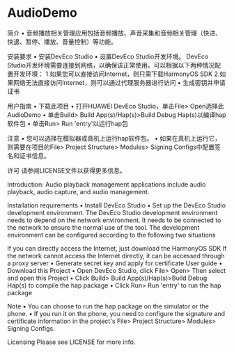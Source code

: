 # AudioDemo

简介 • 音频播放相关管理应用包括音频播放、声音采集和音频相关管理（快进、快退、暂停、播放、音量控制）等功能。

安装要求 • 安装DevEco Studio • 设置DevEco Studio开发环境。 DevEco Studio开发环境需要连接到网络，以确保该正常使用。可以根据以下两种情况配置开发环境： 1.如果您可以直接访问Internet，则只需下载HarmonyOS SDK 2.如果网络无法直接访问Internet，则可以通过代理服务器进行访问 • 生成密钥并申请证书

用户指南 • 下载此项目 • 打开HUAWEI DevEco Studio，单击File> Open选择此AudioDemo • 单击Build> Build App(s)/Hap(s)>Build Debug Hap(s)以编译hap软件包 • 单击Run> Run 'entry'以运行hap包

注意 • 您可以选择在模拟器或真机上运行hap软件包。 • 如果在真机上运行它，则需要在项目的File> Project Structure> Modules> Signing Configs中配置签名和证书信息。

许可 请参阅LICENSE文件以获得更多信息。

Introduction: Audio playback management applications include audio playback, audio capture, and audio management.

Installation requirements • Install DevEco Studio • Set up the DevEco Studio development environment. The DevEco Studio development environment needs to depend on the network environment. It needs to be connected to the network to ensure the normal use of the tool. The development environment can be configured according to the following two situations

If you can directly access the Internet, just download the HarmonyOS SDK
If the network cannot access the Internet directly, it can be accessed through a proxy server • Generate secret key and apply for certificate
User guide • Download this Project • Open DevEco Studio, click File> Open> Then select and open this Project • Click Build> Build App(s)/Hap(s)>Build Debug Hap(s) to compile the hap package • Click Run> Run 'entry' to run the hap package

Note • You can choose to run the hap package on the simulator or the phone. • If you run it on the phone, you need to configure the signature and certificate information in the project's File> Project Structure> Modules> Signing Configs.

Licensing Please see LICENSE for more info.